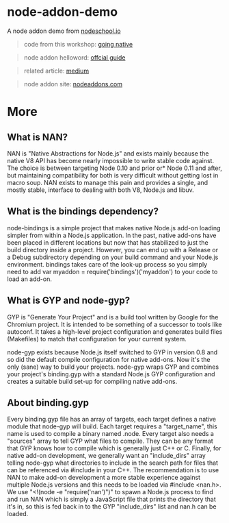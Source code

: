 # node-addon-demo

A node addon demo from [nodeschool.io](http://nodeschool.io)

> code from this workshop: [going native](https://github.com/workshopper/goingnative)

> node addon helloword: [offcial guide](https://nodejs.org/api/addons.html#addons_hello_world)

> related article: [medium](https://medium.com/@marcinbaraniecki/extending-node-js-with-native-c-modules-63294a91ce4)

> node addon site: [nodeaddons.com](https://nodeaddons.com/)

# More

## What is NAN?

NAN is "Native Abstractions for Node.js" and exists mainly because the native V8 API has become nearly impossible to write stable code against. The choice is between targeting Node 0.10 and prior or* Node 0.11 and after, but maintaining compatibility for both is very difficult without getting lost in macro soup. NAN exists to manage this pain and provides a single, and mostly stable, interface to dealing with both V8, Node.js and libuv.

## What is the bindings dependency?

node-bindings is a simple project that makes native Node.js add-on loading simpler from within a Node.js application. In the past, native add-ons have been placed in different locations but now that has stabilized to just the build directory inside a project. However, you can end up with a Release or a Debug subdirectory depending on your build command and your Node.js environment. bindings takes care of the look-up process so you simply need to add var myaddon = require('bindings')('myaddon') to your code to load an add-on.

## What is GYP and node-gyp?

GYP is "Generate Your Project" and is a build tool written by Google for the Chromium project. It is intended to be something of a successor to tools like autoconf. It takes a high-level project configuration and generates build files (Makefiles) to match that configuration for your current system.

node-gyp exists because Node.js itself switched to GYP in version 0.8 and so did the default compile configuration for native add-ons. Now it's the only (sane) way to build your projects. node-gyp wraps GYP and combines your project's binding.gyp with a standard Node.js GYP configuration and creates a suitable build set-up for compiling native add-ons.

## About binding.gyp

Every binding.gyp file has an array of targets, each target defines a native module that node-gyp will build. Each target requires a "target_name", this name is used to compile a binary named <name>.node. Every target also needs a "sources" array to tell GYP what files to compile. They can be any format that GYP knows how to compile which is generally just C++ or C. Finally, for native add-on development, we generally want an "include_dirs" array telling node-gyp what directories to include in the search path for files that can be referenced via #include in your C++. The recommendation is to use NAN to make add-on development a more stable experience against multiple Node.js versions and this needs to be loaded via #include <nan.h>. We use "<!(node -e \"require('nan')\")" to spawn a Node.js process to find and run NAN which is simply a JavaScript file that prints the directory that it's in, so this is fed back in to the GYP "include_dirs" list and nan.h can be loaded.